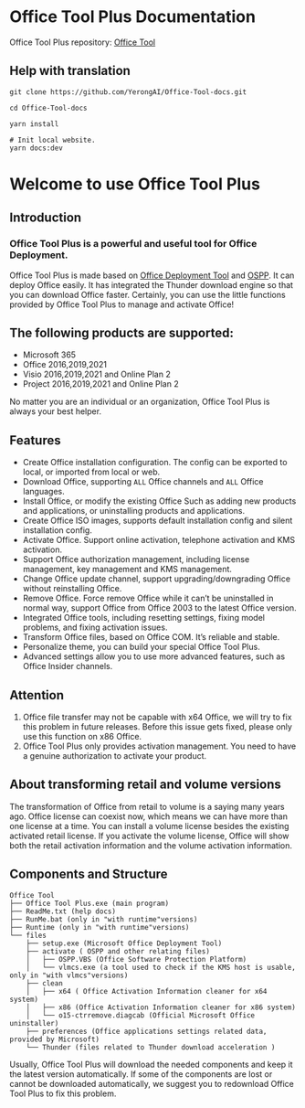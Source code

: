 # Office Tool Plus Documentation

Office Tool Plus repository: [Office Tool](https://github.com/YerongAI/Office-Tool)

## Help with translation

``` batch
git clone https://github.com/YerongAI/Office-Tool-docs.git

cd Office-Tool-docs

yarn install

# Init local website.
yarn docs:dev
```

# Welcome to use Office Tool Plus

## Introduction
### Office Tool Plus is a powerful and useful tool for Office Deployment. 

Office Tool Plus is made based on [Office Deployment Tool](https://docs.microsoft.com/en-us/deployoffice/overview-office-deployment-tool) and [OSPP](https://docs.microsoft.com/en-us/DeployOffice/vlactivation/tools-to-manage-volume-activation-of-office). It can deploy Office easily. It has integrated the Thunder download engine so that you can download Office faster. Certainly, you can use the little functions provided by Office Tool Plus to manage and activate Office! 

## The following products are supported:
* Microsoft 365
* Office 2016,2019,2021
* Visio 2016,2019,2021 and Online Plan 2
* Project 2016,2019,2021 and Online Plan 2

No matter you are an individual or an organization, Office Tool Plus is always your best helper. 

## Features
* Create Office installation configuration. The config can be exported to local, or imported from local or web. 
* Download Office, supporting `ALL` Office channels and `ALL` Office languages. 
* Install Office, or modify the existing Office Such as adding new products and applications, or uninstalling products and applications. 
* Create Office ISO images, supports default installation config and silent installation config. 
* Activate Office. Support online activation, telephone activation and KMS activation. 
* Support Office authorization management, including license management, key management and KMS management.
* Change Office update channel, support upgrading/downgrading Office without reinstalling Office. 
* Remove Office. Force remove Office while it can’t be uninstalled in normal way, support Office from Office 2003 to the latest Office version. 
* Integrated Office tools, including resetting settings, fixing model problems, and fixing activation issues. 
* Transform Office files, based on Office COM. It’s reliable and stable. 
* Personalize theme, you can build your special Office Tool Plus. 
* Advanced settings allow you to use more advanced features, such as Office Insider channels. 

## Attention
1.	Office file transfer may not be capable with x64 Office, we will try to fix this problem in future releases. Before this issue gets fixed, please only use this function on x86 Office. 
2.	Office Tool Plus only provides activation management. You need to have a genuine authorization to activate your product. 

## About transforming retail and volume versions
The transformation of Office from retail to volume is a saying many years ago. Office license can coexist now, which means we can have more than one license at a time. 
You can install a volume license besides the existing activated retail license. If you activate the volume license, Office will show both the retail activation information and the volume activation information. 

## Components and Structure

```
Office Tool
├── Office Tool Plus.exe (main program)
├── ReadMe.txt (help docs)
├── RunMe.bat (only in "with runtime"versions)
├── Runtime (only in "with runtime"versions)
└── files
    ├── setup.exe (Microsoft Office Deployment Tool)
    ├── activate ( OSPP and other relating files)
    │   ├── OSPP.VBS (Office Software Protection Platform)
    │   └── vlmcs.exe (a tool used to check if the KMS host is usable, only in "with vlmcs"versions)
    ├── clean
    │   ├── x64 ( Office Activation Information cleaner for x64 system)
    │   ├── x86 (Office Activation Information cleaner for x86 system)
    │   └── o15-ctrremove.diagcab (Official Microsoft Office uninstaller)
    ├── preferences (Office applications settings related data, provided by Microsoft)
    └── Thunder (files related to Thunder download acceleration )
```

Usually, Office Tool Plus will download the needed components and keep it the latest version automatically. If some of the components are lost or cannot be downloaded automatically, we suggest you to redownload Office Tool Plus to fix this problem. 
